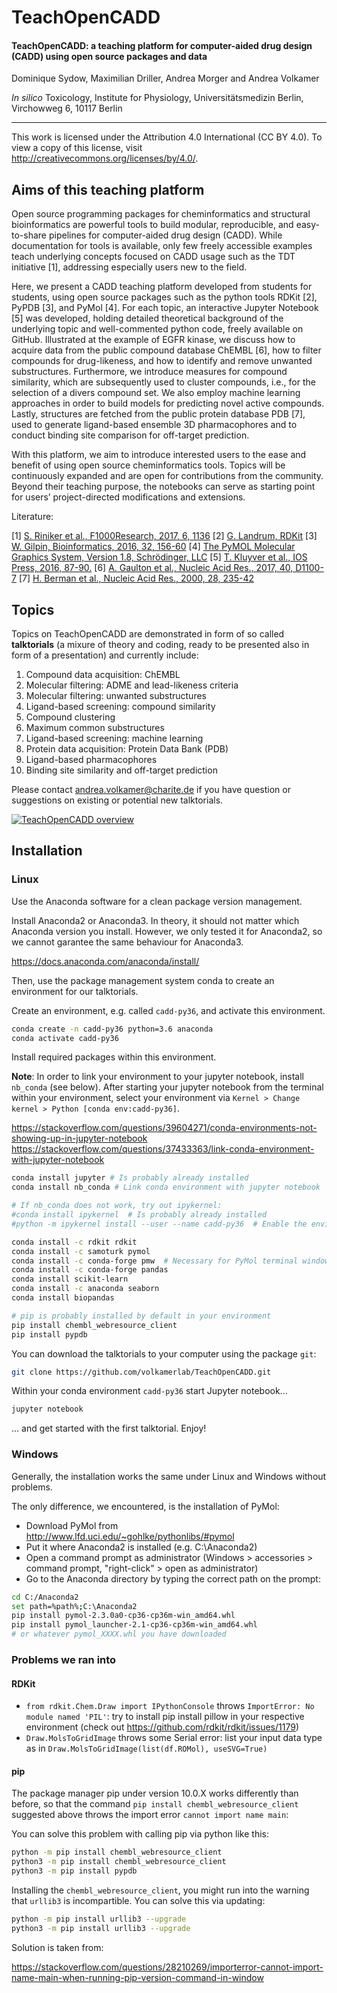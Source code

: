 # TeachOpenCADD

#### TeachOpenCADD: a teaching platform for computer-aided drug design (CADD) using open source packages and data

Dominique Sydow, Maximilian Driller, Andrea Morger and Andrea Volkamer

*In silico* Toxicology, Institute for Physiology, Universitätsmedizin Berlin, Virchowweg 6, 10117 Berlin  

_____________________________________________________________________________________________________________________

This work is licensed under the Attribution 4.0 International (CC BY 4.0).
To view a copy of this license, visit http://creativecommons.org/licenses/by/4.0/.

## Aims of this teaching platform

Open source programming packages for cheminformatics and structural bioinformatics are powerful tools to build modular, reproducible, and easy-to-share pipelines for computer-aided drug design (CADD). While documentation for tools is available, only few freely accessible examples teach underlying concepts focused on CADD usage such as the TDT initiative [1], addressing especially users new to the field.

Here, we present a CADD teaching platform developed from students for students, using open source packages such as the python tools RDKit [2], PyPDB [3], and PyMol [4]. For each topic, an interactive Jupyter Notebook [5] was developed, holding detailed theoretical background of the underlying topic and well-commented python code, freely available on GitHub. Illustrated at the example of EGFR kinase, we discuss how to acquire data from the public compound database ChEMBL [6], how to filter compounds for drug-likeness, and how to identify and remove unwanted substructures. Furthermore, we introduce measures for compound similarity, which are subsequently used to cluster compounds, i.e., for the selection of a divers compound set. We also employ machine learning approaches in order to build models for predicting novel active compounds. Lastly, structures are fetched from the public protein database PDB [7], used to generate ligand-based ensemble 3D pharmacophores and to conduct binding site comparison for off-target prediction. 

With this platform, we aim to introduce interested users to the ease and benefit of using open source cheminformatics tools. Topics will be continuously expanded and are open for contributions from the community. Beyond their teaching purpose, the notebooks can serve as starting point for users’ project-directed modifications and extensions. 


Literature:

[1] [S. Riniker et al., F1000Research, 2017, 6, 1136](https://f1000research.com/articles/6-1136/v1) 
[2] [G. Landrum, RDKit](http://www.rdkit.org)
[3] [W. Gilpin, Bioinformatics, 2016, 32, 156-60](https://academic.oup.com/bioinformatics/article/32/1/159/1743800) 
[4] [The PyMOL Molecular Graphics System, Version 1.8, Schrödinger, LLC](https://pymol.org)
[5] [T. Kluyver et al., IOS Press, 2016, 87-90.](http://ebooks.iospress.com/publication/42900)
[6] [A. Gaulton et al., Nucleic Acid Res., 2017, 40, D1100-7](https://academic.oup.com/nar/article/42/D1/D1083/1043509)
[7] [H. Berman et al., Nucleic Acid Res., 2000, 28, 235-42](https://www.ncbi.nlm.nih.gov/pmc/articles/PMC102472/)


## Topics

Topics on TeachOpenCADD are demonstrated in form of so called **talktorials** (a mixure of theory and coding, ready to be presented also in form of a presentation) and currently include:

1. Compound data acquisition: ChEMBL
2. Molecular filtering: ADME and lead-likeness criteria
3. Molecular filtering: unwanted substructures
4. Ligand-based screening: compound similarity
5. Compound clustering
6. Maximum common substructures
7. Ligand-based screening: machine learning
8. Protein data acquisition: Protein Data Bank (PDB)
9. Ligand-based pharmacophores
10. Binding site similarity and off-target prediction

Please contact andrea.volkamer@charite.de if you have question or suggestions on existing or potential new talktorials.

[![TeachOpenCADD overview](TeachOpenCADD_overview.jpg)](https://github.com/volkamerlab/TeachOpenCADD/blob/master/TeachOpenCADD_overview.pdf)


## Installation

### Linux

Use the Anaconda software for a clean package version management. 

Install Anaconda2 or Anaconda3. In theory, it should not matter which Anaconda version you install. However, we only tested it for Anaconda2, so we cannot garantee the same behaviour for Anaconda3.

https://docs.anaconda.com/anaconda/install/

Then, use the package management system conda to create an environment for our talktorials.

Create an environment, e.g. called `cadd-py36`, and activate this environment.

```bash
conda create -n cadd-py36 python=3.6 anaconda
conda activate cadd-py36
```

Install required packages within this environment.

**Note**: In order to link your environment to your jupyter notebook, install `nb_conda` (see below). After starting your jupyter notebook from the terminal within your environment, select your environment via `Kernel > Change kernel > Python [conda env:cadd-py36]`.

https://stackoverflow.com/questions/39604271/conda-environments-not-showing-up-in-jupyter-notebook
https://stackoverflow.com/questions/37433363/link-conda-environment-with-jupyter-notebook

```bash
conda install jupyter # Is probably already installed
conda install nb_conda # Link conda environment with jupyter notebook

# If nb_conda does not work, try out ipykernel:
#conda install ipykernel  # Is probably already installed
#python -m ipykernel install --user --name cadd-py36  # Enable the environment in jupyter notebook

conda install -c rdkit rdkit
conda install -c samoturk pymol
conda install -c conda-forge pmw  # Necessary for PyMol terminal window to pop up
conda install -c conda-forge pandas
conda install scikit-learn
conda install -c anaconda seaborn
conda install biopandas

# pip is probably installed by default in your environment
pip install chembl_webresource_client
pip install pypdb
```

You can download the talktorials to your computer using the package `git`:

```bash
git clone https://github.com/volkamerlab/TeachOpenCADD.git
```

Within your conda environment `cadd-py36` start Jupyter notebook...
```bash
jupyter notebook
```
... and get started with the first talktorial. Enjoy!

### Windows

Generally, the installation works the same under Linux and Windows without problems.

The only difference, we encountered, is the installation of PyMol:

* Download PyMol from http://www.lfd.uci.edu/~gohlke/pythonlibs/#pymol 
* Put it where Anaconda2 is installed (e.g. C:\Anaconda2)
* Open a command prompt as administrator (Windows > accessories > command prompt, "right-click" > open as administrator)
* Go to the Anaconda directory by typing the correct path on the prompt:

```bash
cd C:/Anaconda2
set path=%path%;C:\Anaconda2
pip install pymol‑2.3.0a0‑cp36‑cp36m‑win_amd64.whl
pip install pymol_launcher‑2.1‑cp36‑cp36m‑win_amd64.whl
# or whatever pymol_XXXX.whl you have downloaded
```

### Problems we ran into

#### RDKit

* ```from rdkit.Chem.Draw import IPythonConsole``` throws ```ImportError: No module named 'PIL'```: try to install pip install pillow in your respective environment (check out https://github.com/rdkit/rdkit/issues/1179)
* ```Draw.MolsToGridImage``` throws some Serial error: list your input data type as in ```Draw.MolsToGridImage(list(df.ROMol), useSVG=True)```

#### pip

The package manager pip under version 10.0.X works differently than before, so that the command ```pip install chembl_webresource_client``` suggested above throws the import error ```cannot import name main```:

You can solve this problem with calling pip via python like this:

```bash
python -m pip install chembl_webresource_client
python3 -m pip install chembl_webresource_client
python3 -m pip install pypdb
```

Installing the ```chembl_webresource_client```, you might run into the warning that ```urllib3``` is incompartible. You can solve this via updating:
```bash
python -m pip install urllib3 --upgrade
python3 -m pip install urllib3 --upgrade
```

Solution is taken from:

https://stackoverflow.com/questions/28210269/importerror-cannot-import-name-main-when-running-pip-version-command-in-window
